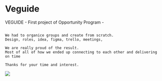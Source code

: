 # Veguide



VEGUIDE - First project of Opportunity Program -
```

We had to organice groups and create from scratch. 
Design, roles, idea, figma, trello, meetings,

We are really proud of the result.
Most of all of how we ended up connecting to each other and delivering on time

Thanks for your time and interest.
```

![](https://github.com/julianpetrini/veguide/blob/a00d4daf9d287d77f8388e762fa5f6e327e6962a/img/veguide_mobile_exp.gif?raw=true)
